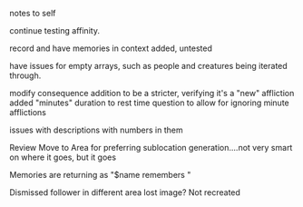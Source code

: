 notes to self

continue testing affinity.

record and have memories in context
    added, untested

have issues for empty arrays, such as people and creatures being iterated through.

modify consequence addition to be a stricter, verifying it's a "new" affliction
    added "minutes" duration to rest time question to allow for ignoring minute afflictions

issues with descriptions with numbers in them

Review Move to Area for preferring sublocation generation....not very smart on where it goes, but it goes

Memories are returning as "$name remembers <actual response>"

Dismissed follower in different area lost image? Not recreated
